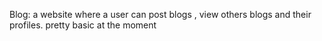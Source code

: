 Blog: a website where a user can post blogs , view others blogs and their profiles. pretty basic at the moment
